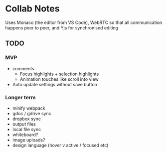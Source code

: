 Collab Notes
============

Uses Monaco (the editor from VS Code), WebRTC so that all communication happens peer to peer, and Yjs for synchronised editing

TODO
----
### MVP
- comments
  - Focus highlights + selection highlights
  - Animation touches like scroll into view
- Auto update settings without save button

### Longer term
- minify webpack
- gdoc / gdrive sync
- dropbox sync
- output files
- local file sync
- whiteboard?
- image uploads?
- design language (hover v active / focused etc)
